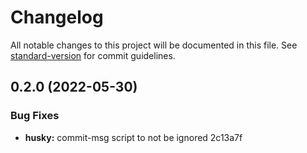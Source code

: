 # Changelog

All notable changes to this project will be documented in this file. See [standard-version](https://github.com/conventional-changelog/standard-version) for commit guidelines.

## 0.2.0 (2022-05-30)


### Bug Fixes

* **husky:** commit-msg script to not be ignored 2c13a7f
